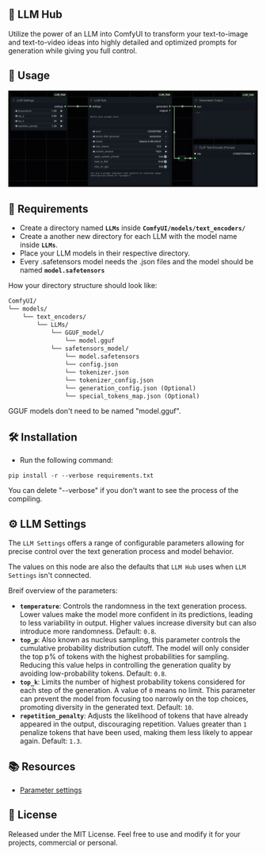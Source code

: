 ## 🧠 LLM Hub

Utilize the power of an LLM into ComfyUI to transform your text-to-image and text-to-video ideas into highly detailed and optimized prompts for generation while giving you full control. 

## 🤖 Usage

<img src="https://raw.githubusercontent.com/company8/ComfyUI_LLM_Hub/refs/heads/main/img/README.png" alt="LLM Hub for ComfyUI">

## 📝 Requirements

- Create a directory named **`LLMs`** inside **`ComfyUI/models/text_encoders/`**
- Create a another new directory for each LLM with the model name inside **`LLMs`**.
- Place your LLM models in their respective directory.
- Every .safetensors model needs the .json files and the model should be named **`model.safetensors`**

How your directory structure should look like:
```
ComfyUI/
└── models/
    └── text_encoders/
        └── LLMs/
            └── GGUF_model/
                └── model.gguf
            └── safetensors_model/
                └── model.safetensors
                └── config.json
                └── tokenizer.json
                └── tokenizer_config.json
                └── generation_config.json (Optional)
                └── special_tokens_map.json (Optional)
```

GGUF models don't need to be named "model.gguf".

## 🛠️ Installation

- Run the following command:
```
pip install -r --verbose requirements.txt
```
You can delete "--verbose" if you don't want to see the process of the compiling.

## ⚙️ LLM Settings 

The `LLM Settings` offers a range of configurable parameters allowing for precise control over the text
generation process and model behavior.

The values on this node are also the defaults that `LLM Hub` uses when `LLM Settings` isn't connected.

Breif overview of the parameters:

- **`temperature`**: Controls the randomness in the text generation process. Lower values make the model
  more confident in its predictions, leading to less variability in output. Higher values increase diversity but can
  also introduce more randomness. Default: `0.8`.
- **`top_p`**: Also known as nucleus sampling, this parameter controls the cumulative probability distribution
  cutoff. The model will only consider the top p% of tokens with the highest probabilities for sampling. Reducing this
  value helps in controlling the generation quality by avoiding low-probability tokens. Default: `0.8`.
- **`top_k`**: Limits the number of highest probability tokens considered for each step of the generation. A
  value of `0` means no limit. This parameter can prevent the model from focusing too narrowly on the top choices,
  promoting diversity in the generated text. Default: `10`.
- **`repetition_penalty`**: Adjusts the likelihood of tokens that have already appeared in the
  output, discouraging repetition. Values greater than `1` penalize tokens that have been used, making them less likely
  to appear again. Default: `1.3`.


## 📚 Resources

- <a href="https://rumn.medium.com/setting-top-k-top-p-and-temperature-in-llms-3da3a8f74832" target="_blank">Parameter settings</a>

## 📄 License
Released under the MIT License. Feel free to use and modify it for your projects, commercial or personal.

